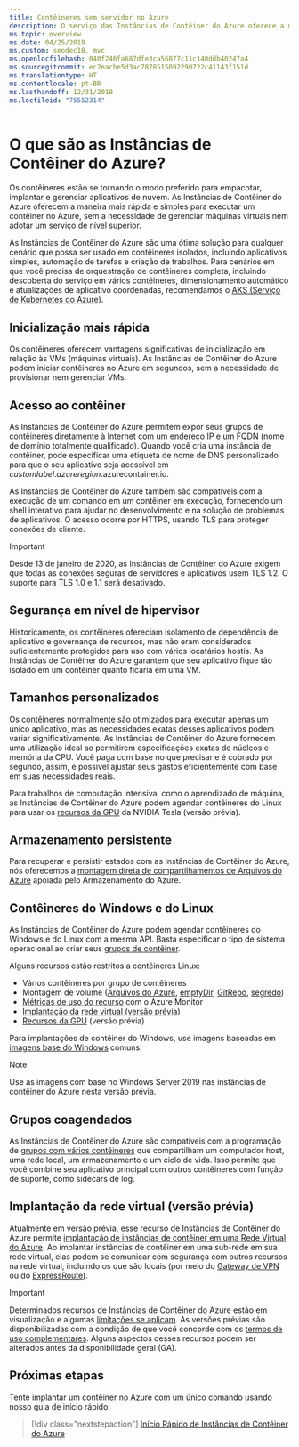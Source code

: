 ```yaml
---
title: Contêineres sem servidor no Azure
description: O serviço das Instâncias de Contêiner do Azure oferece a maneira mais rápida e mais simples de executar contêineres isolados no Azure, sem a necessidade de gerenciar máquinas virtuais nem adotar um orquestrador de nível superior.
ms.topic: overview
ms.date: 04/25/2019
ms.custom: seodec18, mvc
ms.openlocfilehash: 040f246fa687dfe3ca56877c11c140ddb40247a4
ms.sourcegitcommit: ec2eacbe5d3ac7878515092290722c41143f151d
ms.translationtype: HT
ms.contentlocale: pt-BR
ms.lasthandoff: 12/31/2019
ms.locfileid: "75552314"
---
```

# <a name="what-is-azure-container-instances"></a>O que são as Instâncias de Contêiner do Azure?

Os contêineres estão se tornando o modo preferido para empacotar, implantar e gerenciar aplicativos de nuvem. As Instâncias de Contêiner do Azure oferecem a maneira mais rápida e simples para executar um contêiner no Azure, sem a necessidade de gerenciar máquinas virtuais nem adotar um serviço de nível superior.

As Instâncias de Contêiner do Azure são uma ótima solução para qualquer cenário que possa ser usado em contêineres isolados, incluindo aplicativos simples, automação de tarefas e criação de trabalhos. Para cenários em que você precisa de orquestração de contêineres completa, incluindo descoberta do serviço em vários contêineres, dimensionamento automático e atualizações de aplicativo coordenadas, recomendamos o [AKS (Serviço de Kubernetes do Azure)](../aks/index.yml).

## <a name="fast-startup-times"></a>Inicialização mais rápida

Os contêineres oferecem vantagens significativas de inicialização em relação às VMs (máquinas virtuais). As Instâncias de Contêiner do Azure podem iniciar contêineres no Azure em segundos, sem a necessidade de provisionar nem gerenciar VMs.

## <a name="container-access"></a>Acesso ao contêiner

As Instâncias de Contêiner do Azure permitem expor seus grupos de contêineres diretamente à Internet com um endereço IP e um FQDN (nome de domínio totalmente qualificado). Quando você cria uma instância de contêiner, pode especificar uma etiqueta de nome de DNS personalizado para que o seu aplicativo seja acessível em *customlabel*.*azureregion*.azurecontainer.io.

As Instâncias de Contêiner do Azure também são compatíveis com a execução de um comando em um contêiner em execução, fornecendo um shell interativo para ajudar no desenvolvimento e na solução de problemas de aplicativos. O acesso ocorre por HTTPS, usando TLS para proteger conexões de cliente.

> [!IMPORTANT]
> Desde 13 de janeiro de 2020, as Instâncias de Contêiner do Azure exigem que todas as conexões seguras de servidores e aplicativos usem TLS 1.2. O suporte para TLS 1.0 e 1.1 será desativado.

## <a name="hypervisor-level-security"></a>Segurança em nível de hipervisor

Historicamente, os contêineres ofereciam isolamento de dependência de aplicativo e governança de recursos, mas não eram considerados suficientemente protegidos para uso com vários locatários hostis. As Instâncias de Contêiner do Azure garantem que seu aplicativo fique tão isolado em um contêiner quanto ficaria em uma VM.


## <a name="custom-sizes"></a>Tamanhos personalizados

Os contêineres normalmente são otimizados para executar apenas um único aplicativo, mas as necessidades exatas desses aplicativos podem variar significativamente. As Instâncias de Contêiner do Azure fornecem uma utilização ideal ao permitirem especificações exatas de núcleos e memória da CPU. Você paga com base no que precisar e é cobrado por segundo, assim, é possível ajustar seus gastos eficientemente com base em suas necessidades reais.

Para trabalhos de computação intensiva, como o aprendizado de máquina, as Instâncias de Contêiner do Azure podem agendar contêineres do Linux para usar os [recursos da GPU](container-instances-gpu.md) da NVIDIA Tesla (versão prévia).

## <a name="persistent-storage"></a>Armazenamento persistente

Para recuperar e persistir estados com as Instâncias de Contêiner do Azure, nós oferecemos a [montagem direta de compartilhamentos de Arquivos do Azure](container-instances-mounting-azure-files-volume.md) apoiada pelo Armazenamento do Azure.

## <a name="linux-and-windows-containers"></a>Contêineres do Windows e do Linux

As Instâncias de Contêiner do Azure podem agendar contêineres do Windows e do Linux com a mesma API. Basta especificar o tipo de sistema operacional ao criar seus [grupos de contêiner](container-instances-container-groups.md).

Alguns recursos estão restritos a contêineres Linux:

* Vários contêineres por grupo de contêineres
* Montagem de volume ([Arquivos do Azure](container-instances-volume-azure-files.md), [emptyDir](container-instances-volume-emptydir.md), [GitRepo](container-instances-volume-gitrepo.md), [segredo](container-instances-volume-secret.md))
* [Métricas de uso do recurso](container-instances-monitor.md) com o Azure Monitor
* [Implantação da rede virtual (versão prévia](container-instances-vnet.md))
* [Recursos da GPU](container-instances-gpu.md) (versão prévia)

Para implantações de contêiner do Windows, use imagens baseadas em [imagens base do Windows](container-instances-faq.md#what-windows-base-os-images-are-supported) comuns.

> [!NOTE]
> Use as imagens com base no Windows Server 2019 nas instâncias de contêiner do Azure nesta versão prévia.

## <a name="co-scheduled-groups"></a>Grupos coagendados

As Instâncias de Contêiner do Azure são compatíveis com a programação de [grupos com vários contêineres](container-instances-container-groups.md) que compartilham um computador host, uma rede local, um armazenamento e um ciclo de vida. Isso permite que você combine seu aplicativo principal com outros contêineres com função de suporte, como sidecars de log.

## <a name="virtual-network-deployment-preview"></a>Implantação da rede virtual (versão prévia)

Atualmente em versão prévia, esse recurso de Instâncias de Contêiner do Azure permite [implantação de instâncias de contêiner em uma Rede Virtual do Azure](container-instances-vnet.md). Ao implantar instâncias de contêiner em uma sub-rede em sua rede virtual, elas podem se comunicar com segurança com outros recursos na rede virtual, incluindo os que são locais (por meio do [Gateway de VPN](../vpn-gateway/vpn-gateway-about-vpngateways.md) ou do [ExpressRoute](../expressroute/expressroute-introduction.md)).

> [!IMPORTANT]
> Determinados recursos de Instâncias de Contêiner do Azure estão em visualização e algumas [limitações se aplicam](container-instances-vnet.md#preview-limitations). As versões prévias são disponibilizadas com a condição de que você concorde com os [termos de uso complementares][terms-of-use]. Alguns aspectos desses recursos podem ser alterados antes da disponibilidade geral (GA).

## <a name="next-steps"></a>Próximas etapas

Tente implantar um contêiner no Azure com um único comando usando nosso guia de início rápido:

> [!div class="nextstepaction"]
> [Início Rápido de Instâncias de Contêiner do Azure](container-instances-quickstart.md)

<!-- LINKS - External -->
[terms-of-use]: https://azure.microsoft.com/support/legal/preview-supplemental-terms/
